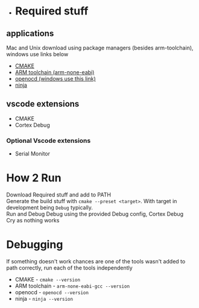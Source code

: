 * # Required stuff
## applications
Mac and Unix download using package managers (besides arm-toolchain), windows use links below
* [CMAKE](https://cmake.org/download/)  
* [ARM toolchain (arm-none-eabi)](https://developer.arm.com/downloads/-/arm-gnu-toolchain-downloads)  
* [openocd (windows use this link)](https://github.com/openocd-org/openocd/releases/tag/v0.12.0)  
* [ninja](https://github.com/ninja-build/ninja/releases)  
## vscode extensions
* CMAKE  
* Cortex Debug
### Optional Vscode extensions
* Serial Monitor

# How 2 Run
Download Required stuff and add to PATH  
Generate the build stuff with `cmake --preset <target>`. With target in development being `Debug` typically.  
Run and Debug Debug using the provided Debug config, Cortex Debug  
Cry as nothing works

# Debugging
If something doesn't work chances are one of the tools wasn't added to path correctly, run each of the tools independently  
* CMAKE - `cmake --version`
* ARM toolchain - `arm-none-eabi-gcc --version`
* openocd - `openocd --version`
* ninja - `ninja --version`
